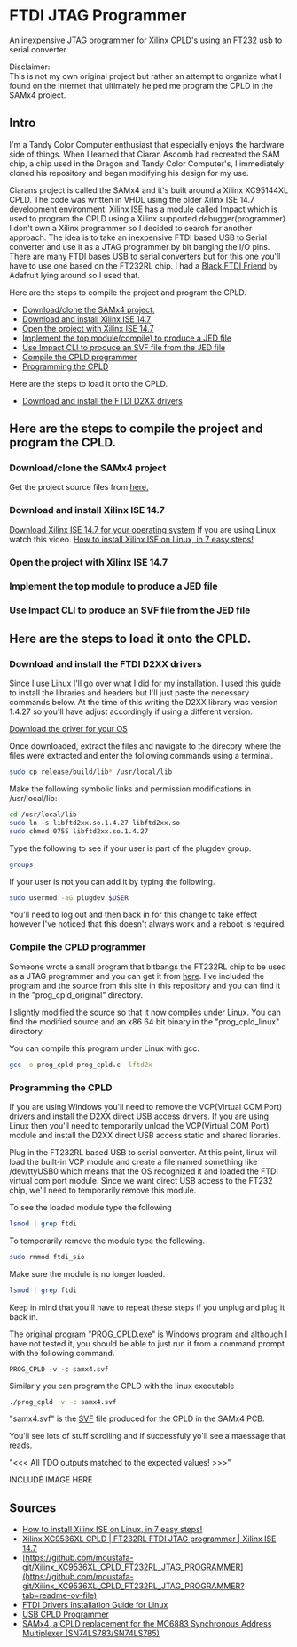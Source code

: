 # FTDI JTAG Programmer
An inexpensive JTAG programmer for Xilinx CPLD's using an FT232 usb to serial converter

Disclaimer:<br>
This is not my own original project but rather an attempt to organize what I found on the internet that ultimately helped me program the CPLD in the SAMx4 project.


## Intro
I'm a Tandy Color Computer enthusiast that especially enjoys the hardware side of things. 
When I learned that Ciaran Ascomb had recreated the SAM chip, a chip used in the Dragon and Tandy Color Computer's,
I immediately cloned his repository and began modifying his design for my use.

Ciarans project is called the SAMx4 and it's built around a Xilinx XC95144XL CPLD. The code was written in VHDL using the older Xilinx ISE 14.7 development environment.
Xilinx ISE has a module called Impact which is used to  program the CPLD using a Xilinx supported debugger(programmer). I don't own a Xilinx programmer so I decided to search for another approach.
The idea is to take an inexpensive FTDI based USB to Serial converter and use it as a JTAG programmer by bit banging the I/O pins.
There are many FTDI bases USB to serial converters but for this one you'll have to use one based on the FT232RL chip. I had a [Black FTDI Friend](https://learn.adafruit.com/ftdi-friend/overview) by Adafruit lying around so I used that.


Here are the steps to compile the project and program the CPLD.

- [Download/clone the SAMx4 project.](#Downloadclone-the-SAMx4-project)
- [Download and install Xilinx ISE 14.7](#Download-and-install-Xilinx-ISE-147)
- [Open the project with Xilinx ISE 14.7](#Open-the-project-with-Xilinx-ISE-147)
- [Implement the top module(compile) to produce a JED file](#Implement-the-top-module-to-produce-a-JED-file)
- [Use Impact CLI to produce an SVF file from the JED file](#Use-Impact-CLI-to-produce-an-SVF-file-from-the-JED-file)
- [Compile the CPLD programmer](#Compile-the-CPLD-programmer)
- [Programming the CPLD](#Programming-the-CPLD)


Here are the steps to load it onto the CPLD.
- [Download and install the FTDI D2XX drivers](#Download-and-install-the-FTDI-D2XX-drivers)


## Here are the steps to compile the project and program the CPLD.

  ### Download/clone the SAMx4 project
  Get the project source files from [here.](https://www.6809.org.uk/dragon/samx4/)
  ### Download and install Xilinx ISE 14.7
  [Download Xilinx ISE 14.7 for your operating system](https://www.xilinx.com/downloadNav/vivado-design-tools/archive-ise.html)
  If you are using Linux watch this video.
  [How to install Xilinx ISE on Linux, in 7 easy steps!](https://youtu.be/yzEIQLQZYpk?si=v6nmZXc6_NBRsofR)
  ### Open the project with Xilinx ISE 14.7
  ### Implement the top module to produce a JED file
  ### Use Impact CLI to produce an SVF file from the JED file
  
  ## Here are the steps to load it onto the CPLD.
  ### Download and install the FTDI D2XX drivers
    

  Since I use Linux I'll go over what I did for my installation.
  I used [this](https://ftdichip.com/Support/Documents/AppNotes/AN_220_FTDI_Drivers_Installation_Guide_for_Linux.pdf) guide to install the libraries and headers but I'll just paste the necessary commands below.
At the time of this writing the D2XX library was version 1.4.27 so you'll have adjust accordingly if using a different version.

  [Download the driver for your OS](https://ftdichip.com/drivers/d2xx-drivers/)

Once downloaded, extract the files and navigate to the direcory where the files were extracted and enter the following commands using a terminal.
```bash
sudo cp release/build/lib* /usr/local/lib
```
Make the following symbolic links and permission modifications in /usr/local/lib:
```bash
cd /usr/local/lib
sudo ln –s libftd2xx.so.1.4.27 libftd2xx.so
sudo chmod 0755 libftd2xx.so.1.4.27   
```
Type the following to see if your user is part of the plugdev group.
```bash
groups
```
If your user is not you can add it by typing the following.
```bash
sudo usermod -aG plugdev $USER
```
You'll need to log out and then back in for this change to take effect however I've noticed that this doesn't always work and a reboot is required.


### Compile the CPLD programmer
Someone wrote a small program that bitbangs the FT232RL chip to be used as a JTAG programmer and you can get it from [here](https://tulip-house.ddo.jp/digital/PROG_CPLD/index.html). I've included the program and the source from this site in this repository and you can find it in the "prog_cpld_original" directory.

I slightly modified the source so that it now compiles under Linux. You can find the modified source and an x86 64 bit binary in the "prog_cpld_linux" directory.

You can compile this program under Linux with gcc.
```bash
gcc -o prog_cpld prog_cpld.c -lftd2x
```

### Programming the CPLD

If you are using Windows you'll need to remove the VCP(Virtual COM Port) drivers and install the D2XX direct USB access drivers.
If you are using Linux then you'll need to temporarily unload the VCP(Virtual COM Port) module and install the D2XX direct USB access static and shared libraries.

Plug in the FT232RL based USB to serial converter. At this point, linux will load the built-in VCP module and create a file named
something like /dev/ttyUSB0 which means that the OS recognized it and loaded the FTDI virtual com port module. Since we want direct USB access to the FT232 chip, we'll need to temporarily remove this module.

To see the loaded module type the following
```bash
lsmod | grep ftdi
```

To temporarily remove the module type the following.
```bash
sudo rmmod ftdi_sio
```

Make sure the module is no longer loaded.
```bash
lsmod | grep ftdi
```
Keep in mind that you'll have to repeat these steps if you unplug and plug it back in.

The original program "PROG_CPLD.exe" is Windows program and although I have not tested it, you should be able to just run it from a command prompt with the following command.
```dos
PROG_CPLD -v -c samx4.svf
```
Similarly you can program the CPLD with the linux executable
```bash
./prog_cpld -v -c samx4.svf
```
"samx4.svf" is the [SVF](https://en.wikipedia.org/wiki/Serial_Vector_Format) file produced for the CPLD in the SAMx4 PCB.

You'll see lots of stuff scrolling and if successfuly yo'll see a maessage that reads.


"<<< All TDO outputs matched to the expected values! >>>"

INCLUDE IMAGE HERE



## Sources
- [How to install Xilinx ISE on Linux, in 7 easy steps!](https://youtu.be/yzEIQLQZYpk?si=v6nmZXc6_NBRsofR)
- [Xilinx XC9536XL CPLD | FT232RL FTDI JTAG programmer | Xilinx ISE 14.7](https://youtu.be/UACzPj62klc?si=p1kzB3-zuSgdYw8j)
- [https://github.com/moustafa-git/Xilinx_XC9536XL_CPLD_FT232RL_JTAG_PROGRAMMER](https://github.com/moustafa-git/Xilinx_XC9536XL_CPLD_FT232RL_JTAG_PROGRAMMER?tab=readme-ov-file)
- [FTDI Drivers Installation Guide for Linux](https://ftdichip.com/Support/Documents/AppNotes/AN_220_FTDI_Drivers_Installation_Guide_for_Linux.pdf)
- [USB CPLD Programmer](https://tulip-house.ddo.jp/digital/PROG_CPLD/index.html)
- [SAMx4, a CPLD replacement for the MC6883 Synchronous Address Multiplexer (SN74LS783/SN74LS785)](https://www.6809.org.uk/dragon/samx4/)

